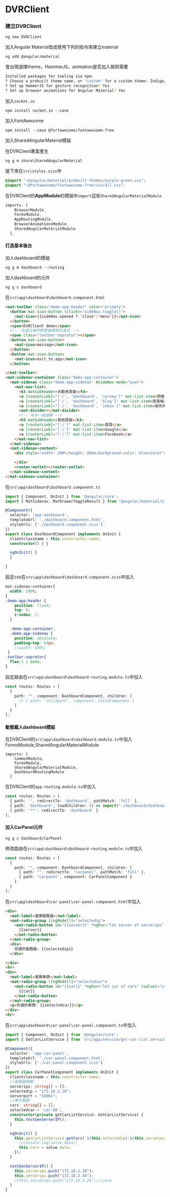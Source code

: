 # DVRClient

### 建立DVRClient

```
ng new DVRClient
```

加入Angular Material改成使用下列的指令來建立material

```
ng add @angular/material
```

會出現選擇theme，HammerJS，animation是否加入按照需要

```bash
Installed packages for tooling via npm.
? Choose a prebuilt theme name, or "custom" for a custom theme: Indigo/Pink        [ Preview: https://material.angular.io?theme=indigo-pink ]
? Set up HammerJS for gesture recognition? Yes
? Set up browser animations for Angular Material? Yes
```

加入`socket.io`

```
npm install socket.io --save
```

加入FontAwesome

```
npm install --save @fortawesome/fontawesome-free
```
加入SharedAngularMaterial模組

在DVRClient專案產生

```
ng g m share\SharedAngularMaterial 
```

接下來在`src\styles.scss`中

```scss
@import "~@angular/material/prebuilt-themes/purple-green.css";
@import "~@fortawesome/fontawesome-free/css/all.css";
```
在DVRClient的**AppModule**的模組中`import`這些`SharedAngularMaterialModule`

```typescript
imports: [
    BrowserModule,
    FormsModule,
    AppRoutingModule,
    BrowserAnimationsModule,
    SharedAngularMaterialModule
  ],
```

#### 打造基本後台

加人dashboard的模組

```
ng g m dashboard --routing 
```

加人dashboard的元件

```
ng g c dashboard 
```
在`src\app\dashboard\dashboard.component.html`

```html
<mat-toolbar class="demo-app-header" color="primary">
  <button mat-icon-button (click)="sideNav.toggle()">
    <mat-icon>{{sideNav.opened ? 'close':'menu'}}</mat-icon>
  </button>
  <span>DVRClient demo</span>
  <!-- 在這之後的都會被推到右邊去 -->
  <span class="toolbar-seprator"></span>
  <button mat-icon-button>
    <mat-icon>message</mat-icon>
  </button>
  <button mat-icon-button>
    <mat-icon>exit_to_app</mat-icon>
  </button>

</mat-toolbar>
<mat-sidenav-container class="demo-app-container">
  <mat-sidenav class="demo-app-sidenav" #sideNav mode="push">
    <mat-nav-list>
      <h3 matSubheader>示範用頁面</h3>
      <a [routerLink]="['/', 'dashboard', 'survey']" mat-list-item>問卷調查</a>
      <a [routerLink]="['/', 'dashboard', 'blog']" mat-list-item>部落格</a>
      <a [routerLink]="['/', 'dashboard', 'inbox']" mat-list-item>收件夾</a>
      <mat-divider></mat-divider>
      <!-- 另外一組選單 -->
      <h3 matSubheader>其他頁面</h3>
      <a [routerLink]="['/']" mat-list-item>首頁</a>
      <a [routerLink]="['/']" mat-list-item>Google</a>
      <a [routerLink]="['/']" mat-list-item>Facebook</a>
    </mat-nav-list>
  </mat-sidenav>
  <mat-sidenav-content>
    <div style="width: 100%;height: 20em;background-color: blueviolet">

    </div>
    <router-outlet></router-outlet>
  </mat-sidenav-content>
</mat-sidenav-container>

```

在`src\app\dashboard\dashboard.component.ts`

```typescript
import { Component, OnInit } from '@angular/core';
import { MatSidenav, MatDrawerToggleResult } from '@angular/material/sidenav';

@Component({
  selector: 'app-dashboard',
  templateUrl: './dashboard.component.html',
  styleUrls: ['./dashboard.component.scss']
})
export class DashboardComponent implements OnInit {
  clientclassname = this.constructor.name;
  constructor() { }

  ngOnInit() {
  }

}

```

設定css在`src\app\dashboard\dashboard.component.scss`中加入

```scss
mat-sidenav-container{
  width: 100%;
}
.demo-app-header {
    position: fixed;
    top: 0;
    z-index: 2;
  }

  .demo-app-container,
  .demo-app-sidenav {
    position: absolute;
    padding-top: 64px;
    //width: 100%;
 }
.toolbar-seprator{
  flex:1 1 auto;
}
```
設定路由在`src\app\dashboard\dashboard-routing.module.ts`中加入

```typescript
const routes: Routes = [
  {
    path: "", component: DashboardComponent, children: [
      // { path: 'childpath', component: ChildComponent }
    ]
  }
];
```
#### 動態載人dashboard模組

在DVRClient的`src\app\dashboard\dashboard.module.ts`中加入FormsModule,SharedAngularMaterialModule

```
imports: [
    CommonModule,
    FormsModule,
    SharedAngularMaterialModule,
    DashboardRoutingModule
  ]
```
在DVRClient的`app-routing.module.ts`中加入

```typescript
const routes: Routes = [
  { path: '', redirectTo: 'dashboard', pathMatch: 'full' },
  { path: 'dashboard', loadChildren: () => import("./dashboard/dashboard.module").then(m => m.DashboardModule) },
  { path: '**', redirectTo: 'dashboard' }
];

```
#### 加入CarPanel元件

```
ng g c dashboard/CarPanel
```
修改路由在`src\app\dashboard\dashboard-routing.module.ts`中加入

```typescript
const routes: Routes = [
  {
    path: "", component: DashboardComponent, children: [
      { path: "", redirectTo: "carpanel", pathMatch: "full" },
      { path: "carpanel", component: CarPanelComponent }
    ]
  }
];
```
在`src\app\dashboard\car-panel\car-panel.component.html`中加入

```html
<div>
  <mat-label>選擇服務器</mat-label>
  <mat-radio-group [(ngModel)]="selectedip">
    <mat-radio-button id="{{server}}" *ngFor="let server of serverips" [value]="server">
      {{server}}
    </mat-radio-button>
  </mat-radio-group>
  <div>
    你選的服務器: {{selectedip}}
  </div>

</div>
<hr>
<div>
  <mat-label>選擇車牌</mat-label>
  <mat-radio-group [(ngModel)]="selectedcar">
    <mat-radio-button id="{{car}}" *ngFor="let car of cars" [value]="car">
      {{car}}
    </mat-radio-button>
  </mat-radio-group>
  <p>你選的車牌: {{selectedcar}}</p>
</div>
<hr>
```

在`src\app\dashboard\car-panel\car-panel.component.ts`中加入

```typescript
import { Component, OnInit } from '@angular/core';
import { GetCarListService } from 'src/app/service/get-car-list.service';

@Component({
  selector: 'app-car-panel',
  templateUrl: './car-panel.component.html',
  styleUrls: ['./car-panel.component.scss']
})
export class CarPanelComponent implements OnInit {
  clientclassname = this.constructor.name;
  //服務器相關
  serverips: string[] = [];
  selectedip = "172.18.2.10";
  serverport = "50001";
  //車子相關
  cars: string[] = [];
  selectedcar = 'car-00';
  constructor(private getCarListService: GetCarListService) {
    this.testGenServerIP();
  }

  ngOnInit() {
    this.getCarListService.getCars(`${this.selectedip}:${this.serverport}`).subscribe((value) => {
      //console.log(value.data);
      this.cars = value.data;
    });
  }

  testGenServerIP() {
    this.serverips.push("172.18.2.10");
    this.serverips.push("172.18.2.44");
    //this.serverips.push("172.18.2.28");//jack
  }
}
```

